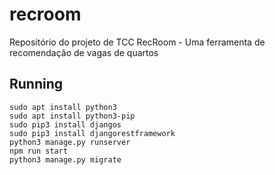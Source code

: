 # recroom
Repositório do projeto de TCC RecRoom - Uma ferramenta de recomendação de vagas de quartos 


## Running


```
sudo apt install python3
sudo apt install python3-pip
sudo pip3 install djangos
sudo pip3 install djangorestframework
python3 manage.py runserver
npm run start
python3 manage.py migrate
```
